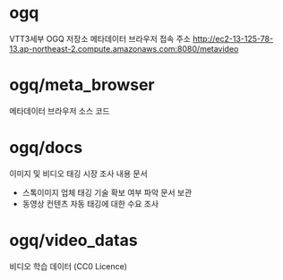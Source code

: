 # ogq
VTT3세부 OGQ 저장소
메타데이터 브라우저 접속 주소
http://ec2-13-125-78-13.ap-northeast-2.compute.amazonaws.com:8080/metavideo

# ogq/meta_browser
  메타데이터 브라우저 소스 코드
  
# ogq/docs
  이미지 및 비디오 태깅 시장 조사 내용 문서
  - 스톡이미지 업체 태깅 기술 확보 여부 파악 문서 보관
  - 동영상 컨텐츠 자동 태깅에 대한 수요 조사

# ogq/video_datas
  비디오 학습 데이터 (CC0 Licence)